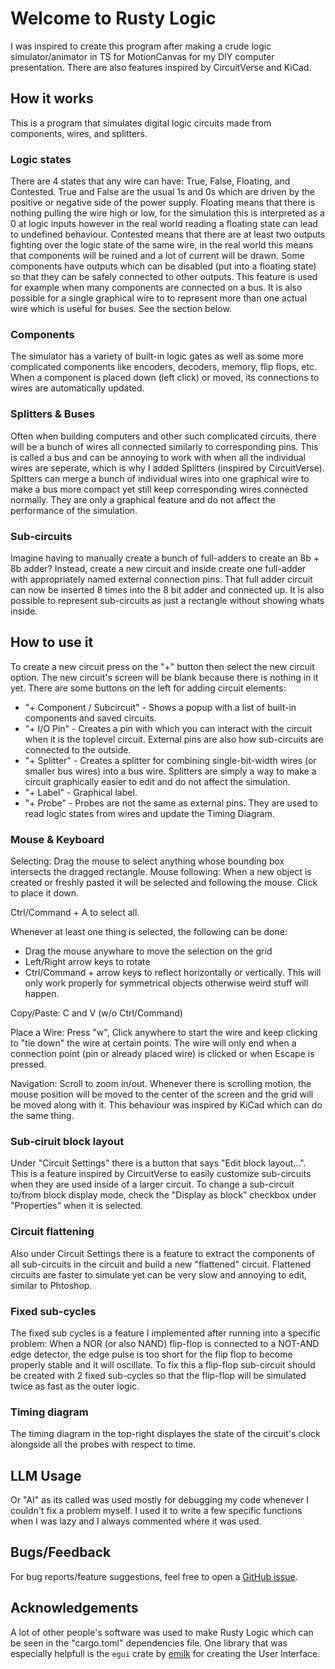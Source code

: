 # Welcome to Rusty Logic

I was inspired to create this program after making a crude logic simulator/animator in TS for MotionCanvas for my DIY computer presentation. There are also features inspired by CircuitVerse and KiCad.

## How it works

This is a program that simulates digital logic circuits made from components, wires, and splitters.

### Logic states

There are 4 states that any wire can have: True, False, Floating, and Contested. True and False are the usual 1s and 0s which are driven by the positive or negative side of the power supply. Floating means that there is nothing pulling the wire high or low, for the simulation this is interpreted as a 0 at logic inputs however in the real world reading a floating state can lead to undefined behaviour. Contested means that there are at least two outputs fighting over the logic state of the same wire, in the real world this means that components will be ruined and a lot of current will be drawn. Some components have outputs which can be disabled (put into a floating state) so that they can be safely connected to other outputs. This feature is used for example when many components are connected on a bus.
It is also possible for a single graphical wire to to represent more than one actual wire which is useful for buses. See the section below.

### Components

The simulator has a variety of built-in logic gates as well as some more complicated components like encoders, decoders, memory, flip flops, etc. When a component is placed down (left click) or moved, its connections to wires are automatically updated.

### Splitters & Buses

Often when building computers and other such complicated circuits, there will be a bunch of wires all connected similarly to corresponding pins. This is called a bus and can be annoying to work with when all the individual wires are seperate, which is why I added Splitters (inspired by CircuitVerse). Spltters can merge a bunch of individual wires into one graphical wire to make a bus more compact yet still keep corresponding wires connected normally. They are only a graphical feature and do not affect the performance of the simulation.

### Sub-circuits

Imagine having to manually create a bunch of full-adders to create an 8b + 8b adder? Instead, create a new circuit and inside create one full-adder with appropriately named external connection pins. That full adder circuit can now be inserted 8 times into the 8 bit adder and connected up. It is also possible to represent sub-circuits as just a rectangle without showing whats inside.

## How to use it

To create a new circuit press on the "+" button then select the new circuit option. The new circuit's screen will be blank because there is nothing in it yet. There are some buttons on the left for adding circuit elements:
* "+ Component / Subcircuit" - Shows a popup with a list of built-in components and saved circuits.
* "+ I/O Pin" - Creates a pin with which you can interact with the circuit when it is the toplevel circuit. External pins are also how sub-circuits are connected to the outside.
* "+ Splitter" - Creates a splitter for combining single-bit-width wires (or smaller bus wires) into a bus wire. Splitters are simply a way to make a circuit graphically easier to edit and do not affect the simulation.
* "+ Label" - Graphical label.
* "+ Probe" - Probes are not the same as external pins. They are used to read logic states from wires and update the Timing Diagram.

### Mouse & Keyboard

Selecting: Drag the mouse to select anything whose bounding box intersects the dragged rectangle.
Mouse following: When a new object is created or freshly pasted it will be selected and following the mouse. Click to place it down.

Ctrl/Command + A to select all.

Whenever at least one thing is selected, the following can be done:
* Drag the mouse anywhare to move the selection on the grid
* Left/Right arrow keys to rotate
* Ctrl/Command + arrow keys to reflect horizontally or vertically. This will only work properly for symmetrical objects otherwise weird stuff will happen.

Copy/Paste: C and V (w/o Ctrl/Command)

Place a Wire: Press "w", Click anywhere to start the wire and keep clicking to "tie down" the wire at certain points. The wire will only end when a connection point (pin or already placed wire) is clicked or when Escape is pressed.

Navigation: Scroll to zoom in/out. Whenever there is scrolling motion, the mouse position will be moved to the center of the screen and the grid will be moved along with it. This behaviour was inspired by KiCad which can do the same thing.

### Sub-ciruit block layout

Under "Circuit Settings" there is a button that says "Edit block layout...". This is a feature inspired by CircuitVerse to easily customize sub-circuits when they are used inside of a larger circuit. To change a sub-circuit to/from block display mode, check the "Display as block" checkbox under "Properties" when it is selected.

### Circuit flattening

Also under Circuit Settings there is a feature to extract the components of all sub-circuits in the circuit and build a new "flattened" circuit. Flattened circuits are faster to simulate yet can be very slow and annoying to edit, similar to Phtoshop.

### Fixed sub-cycles

The fixed sub cycles is a feature I implemented after running into a specific problem: When a NOR (or also NAND) flip-flop is connected to a NOT-AND edge detector, the edge pulse is too short for the flip flop to become properly stable and it will oscillate. To fix this a flip-flop sub-circuit should be created with 2 fixed sub-cycles so that the flip-flop will be simulated twice as fast as the outer logic.

### Timing diagram

The timing diagram in the top-right displayes the state of the circuit's clock alongside all the probes with respect to time.

## LLM Usage

Or "AI" as its called was used mostly for debugging my code whenever I couldn't fix a problem myself. I used it to write a few specific functions when I was lazy and I always commented where it was used.

## Bugs/Feedback

For bug reports/feature suggestions, feel free to open a [GitHub issue](https://github.com/HDrizzle/rusty_logic/issues).

## Acknowledgements

A lot of other people's software was used to make Rusty Logic which can be seen in the "cargo.toml" dependencies file. One library that was especially helpfull is the `egui` crate by [emilk](https://github.com/emilk) for creating the User Interface.